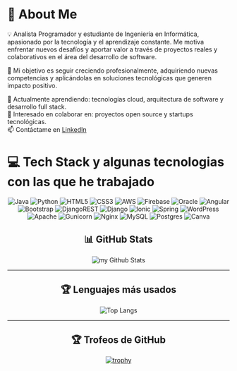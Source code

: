 # 💫 About Me  
💡 Analista Programador y estudiante de Ingeniería en Informática, apasionado por la tecnología y el aprendizaje constante. Me motiva enfrentar nuevos desafíos y aportar valor a través de proyectos reales y colaborativos en el área del desarrollo de software.  

🎯 Mi objetivo es seguir creciendo profesionalmente, adquiriendo nuevas competencias y aplicándolas en soluciones tecnológicas que generen impacto positivo.  

🧠 Actualmente aprendiendo: tecnologías cloud, arquitectura de software y desarrollo full stack.  
🤝 Interesado en colaborar en: proyectos open source y startups tecnológicas.  
📫 Contáctame en [LinkedIn](https://www.linkedin.com/in/kevin-alexander-ignacio-stuardo-novoa-44b82620a/)  



# 💻 Tech Stack y algunas tecnologias con las que he trabajado 
<div align="center">

![Java](https://img.shields.io/badge/java-%23ED8B00.svg?style=for-the-badge&logo=openjdk&logoColor=white) 
![Python](https://img.shields.io/badge/python-3670A0?style=for-the-badge&logo=python&logoColor=ffdd54) 
![HTML5](https://img.shields.io/badge/html5-%23E34F26.svg?style=for-the-badge&logo=html5&logoColor=white) 
![CSS3](https://img.shields.io/badge/css3-%231572B6.svg?style=for-the-badge&logo=css3&logoColor=white) 
![AWS](https://img.shields.io/badge/AWS-%23FF9900.svg?style=for-the-badge&logo=amazon-aws&logoColor=white) 
![Firebase](https://img.shields.io/badge/firebase-%23039BE5.svg?style=for-the-badge&logo=firebase) 
![Oracle](https://img.shields.io/badge/Oracle-F80000?style=for-the-badge&logo=oracle&logoColor=white) 
![Angular](https://img.shields.io/badge/angular-%23DD0031.svg?style=for-the-badge&logo=angular&logoColor=white) 
![Bootstrap](https://img.shields.io/badge/bootstrap-%238511FA.svg?style=for-the-badge&logo=bootstrap&logoColor=white) 
![DjangoREST](https://img.shields.io/badge/DJANGO-REST-ff1709?style=for-the-badge&logo=django&logoColor=white&color=ff1709&labelColor=gray) 
![Django](https://img.shields.io/badge/django-%23092E20.svg?style=for-the-badge&logo=django&logoColor=white) 
![Ionic](https://img.shields.io/badge/Ionic-%233880FF.svg?style=for-the-badge&logo=Ionic&logoColor=white) 
![Spring](https://img.shields.io/badge/spring-%236DB33F.svg?style=for-the-badge&logo=spring&logoColor=white) 
![WordPress](https://img.shields.io/badge/WordPress-%23117AC9.svg?style=for-the-badge&logo=WordPress&logoColor=white) 
![Apache](https://img.shields.io/badge/apache-%23D42029.svg?style=for-the-badge&logo=apache&logoColor=white) 
![Gunicorn](https://img.shields.io/badge/gunicorn-%298729.svg?style=for-the-badge&logo=gunicorn&logoColor=white) 
![Nginx](https://img.shields.io/badge/nginx-%23009639.svg?style=for-the-badge&logo=nginx&logoColor=white) 
![MySQL](https://img.shields.io/badge/mysql-4479A1.svg?style=for-the-badge&logo=mysql&logoColor=white) 
![Postgres](https://img.shields.io/badge/postgres-%23316192.svg?style=for-the-badge&logo=postgresql&logoColor=white) 
![Canva](https://img.shields.io/badge/Canva-%2300C4CC.svg?style=for-the-badge&logo=Canva&logoColor=white)  

</div>


<div align="center">

## 📊 GitHub Stats  
<img align="center" src="https://github-readme-stats.vercel.app/api?username=Elagentek&include_all_commits=true&count_private=true&show_icons=true&line_height=20&title_color=2B5BBD&icon_color=1124BB&text_color=A1A1A1&bg_color=0,000000,130F40" alt="my Github Stats"/>  

---

## 🏆 Lenguajes más usados  
![Top Langs](https://github-readme-stats.vercel.app/api/top-langs/?username=Elagentek&layout=compact&theme=default&hide_border=false)  

---

## 🏆 Trofeos de GitHub  
[![trophy](https://github-profile-trophy.vercel.app/?username=Elagentek&theme=onedark)](https://github.com/ryo-ma/github-profile-trophy)  

</div>  
